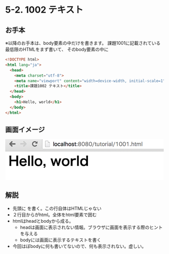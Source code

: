 # 5-2. 1002 テキスト

## お手本
※以降のお手本は、body要素の中だけを書きます。
課題1001に記載されている最低限のHTMLをまず書いて、
そのbody要素の中に

```html
<!DOCTYPE html>
<html lang="ja">
  <head>
    <meta charset="utf-8">
    <meta name="viewport" content="width=device-width, initial-scale=1">
    <title>課題1002 テキスト</title>
  </head>
  <body>
    <h1>Hello, world</h1>
  </body>
</html>
```

## 画面イメージ
![](../images/image-05-1002.png)


## 解説
- 先頭に <!DOCTYPE html>を書く。この行自体はHTMLじゃない
- ２行目からがhtml。全体をhtml要素で囲む
- htmlはheadとbodyから成る。
    - headは画面に表示されない情報。ブラウザに画面を表示する際のヒントを与える
    - bodyには画面に表示するテキストを書く
- 今回はぼbodyに何も書いてないので、何も表示されない。虚しい。